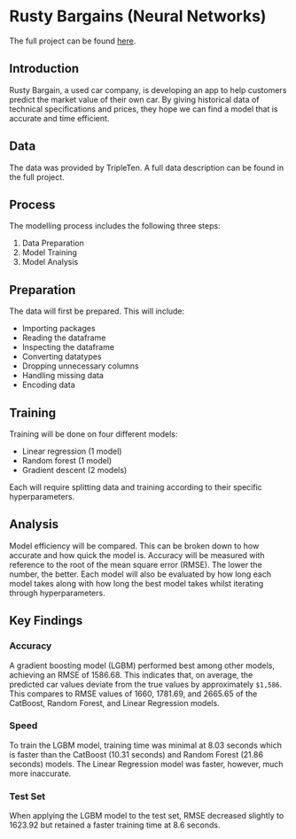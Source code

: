 # Rusty Bargains (Neural Networks)

The full project can be found [here](rusty-nn.ipynb).

## Introduction

Rusty Bargain, a used car company, is developing an app to help customers predict the market value of their own car. By giving historical data of technical specifications and prices, they hope we can find a model that is accurate and time efficient.


## Data

The data was provided by TripleTen. A full data description can be found in the full project.

## Process

The modelling process includes the following three steps:

1. Data Preparation
2. Model Training
3. Model Analysis

## Preparation

The data will first be prepared. This will include:
- Importing packages
- Reading the dataframe
- Inspecting the dataframe
- Converting datatypes
- Dropping unnecessary columns
- Handling missing data
- Encoding data

## Training

Training will be done on four different models:

- Linear regression (1 model)
- Random forest (1 model)
- Gradient descent (2 models)

Each will require splitting data and training according to their specific hyperparameters.

## Analysis

Model efficiency will be compared. This can be broken down to how accurate and how quick the model is. Accuracy will be measured with reference to the root of the mean square error (RMSE). The lower the number, the better. Each model will also be evaluated by how long each model takes along with how long the best model takes whilst iterating through hyperparameters.

## Key Findings

### Accuracy

A gradient boosting model (LGBM) performed best among other models, achieving an RMSE of 1586.68. This indicates that, on average, the predicted car values deviate from the true values by approximately `$1,586`. This compares to RMSE values of 1660, 1781.69, and 2665.65 of the CatBoost, Random Forest, and Linear Regression models.

### Speed

To train the LGBM model, training time was minimal at 8.03 seconds which is faster than the CatBoost (10.31 seconds) and Random Forest (21.86 seconds) models. The Linear Regression model was faster, however, much more inaccurate.

### Test Set

When applying the LGBM model to the test set, RMSE decreased slightly to 1623.92 but retained a faster training time at 8.6 seconds. 